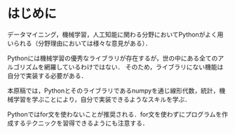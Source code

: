 <!--
Since : 2018/06/25
Update: <2018/06/25>
-->

# はじめに

データマイニング，機械学習，人工知能に関わる分野においてPythonがよく用いられる（分野理由においては様々な意見がある）．

Pythonには機械学習の優秀なライブラリが存在するが，世の中にある全てのアルゴリズムを網羅しているわけではない．
そのため，ライブラリにない機能は自分で実装する必要がある．

本原稿では，Pythonとそのライブラリであるnumpyを通じ線形代数，統計，機械学習を学ぶことにより，自分で実装できるようなスキルを学ぶ．

Pythonではfor文を使わないことが推奨される．for文を使わずにプログラムを作成するテクニックを習得できるようにも注意する．
